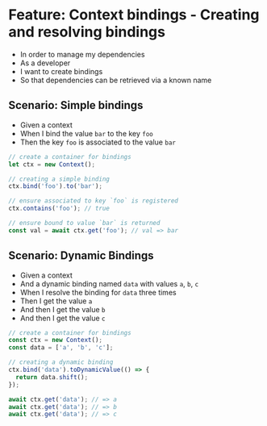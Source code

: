 # Feature: Context bindings - Creating and resolving bindings

- In order to manage my dependencies
- As a developer
- I want to create bindings
- So that dependencies can be retrieved via a known name

## Scenario: Simple bindings

- Given a context
- When I bind the value `bar` to the key `foo`
- Then the key `foo` is associated to the value `bar`

```ts
// create a container for bindings
let ctx = new Context();

// creating a simple binding
ctx.bind('foo').to('bar');

// ensure associated to key `foo` is registered
ctx.contains('foo'); // true

// ensure bound to value `bar` is returned
const val = await ctx.get('foo'); // val => bar
```

## Scenario: Dynamic Bindings

- Given a context
- And a dynamic binding named `data` with values `a`, `b`, `c`
- When I resolve the binding for `data` three times
- Then I get the value `a`
- And then I get the value `b`
- And then I get the value `c`

```ts
// create a container for bindings
const ctx = new Context();
const data = ['a', 'b', 'c'];

// creating a dynamic binding
ctx.bind('data').toDynamicValue(() => {
  return data.shift();
});

await ctx.get('data'); // => a
await ctx.get('data'); // => b
await ctx.get('data'); // => c
```
